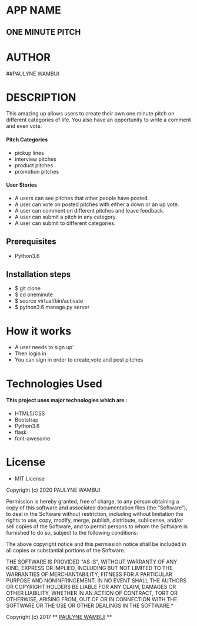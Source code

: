 # APP NAME

## ONE MINUTE PITCH

# AUTHOR

##PAULYNE WAMBUI

# DESCRIPTION

This amazing up allows users to create their own one minute pitch on different categories of life. You also have an opportunity to write a comment and even vote.

#### Pitch Categories
* pickup lines
* interview pitches
* product pitches
* promotion pitches

#### User Stories


* A users can see pitches that other people have posted.
* A user can vote on posted pitches with either a down or an up vote.
* A user can comment on different pitches and leave feedback.
* A user can submit a pitch in any category.
* A user can submit to different categories.


## Prerequisites
* Python3.6

## Installation steps 
* $ git clone 
* $ cd oneminute
* $ source virtual/bin/activate
* $ python3.6 manage.py server

# How it works

* A user needs to sign up'
* Then login in
* You can sign in order to create,vote and post pitches 

# Technologies Used

#### This project uses major technologies which are :
* HTML5/CSS 
* Bootstrap 
* Python3.6
* flask
* font-awesome

# License

* MIT License

Copyright (c) 2020 PAULYNE WAMBUI



Permission is hereby granted, free of charge, to any person obtaining a copy
of this software and associated documentation files (the "Software"), to deal
in the Software without restriction, including without limitation the rights
to use, copy, modify, merge, publish, distribute, sublicense, and/or sell
copies of the Software, and to permit persons to whom the Software is
furnished to do so, subject to the following conditions:

The above copyright notice and this permission notice shall be included in all
copies or substantial portions of the Software.

THE SOFTWARE IS PROVIDED "AS IS", WITHOUT WARRANTY OF ANY KIND, EXPRESS OR
IMPLIED, INCLUDING BUT NOT LIMITED TO THE WARRANTIES OF MERCHANTABILITY,
FITNESS FOR A PARTICULAR PURPOSE AND NONINFRINGEMENT. IN NO EVENT SHALL THE
AUTHORS OR COPYRIGHT HOLDERS BE LIABLE FOR ANY CLAIM, DAMAGES OR OTHER
LIABILITY, WHETHER IN AN ACTION OF CONTRACT, TORT OR OTHERWISE, ARISING FROM,
OUT OF OR IN CONNECTION WITH THE SOFTWARE OR THE USE OR OTHER DEALINGS IN THE
SOFTWARE.*

Copyright (c) 2017 ** [PAULYNE WAMBUI]() ** 